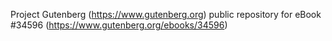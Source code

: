 Project Gutenberg (https://www.gutenberg.org) public repository for eBook #34596 (https://www.gutenberg.org/ebooks/34596)
